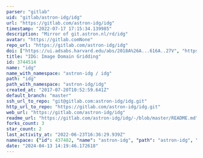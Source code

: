```yaml
---
parser: "gitlab"
uid: "gitlab/astron-idg/idg"
url: "https://gitlab.com/astron-idg/idg"
timestamp: "2022-07-17 17:15:34.139985"
description: "Mirror of git.astron.nl/rd/idg"
avatar: "https://gitlab.comNone"
repo_url: "https://gitlab.com/astron-idg/idg"
doi: ["https://ui.adsabs.harvard.edu/abs/2018A%26A...616A..27V", "https://ui.adsabs.harvard.edu/abs/2019ascl.soft11011V/abstract"]
title: "IDG: Image Domain Gridding"
id: 3744514
name: "idg"
name_with_namespace: "astron-idg / idg"
path: "idg"
path_with_namespace: "astron-idg/idg"
created_at: "2017-07-20T10:52:59.641Z"
default_branch: "master"
ssh_url_to_repo: "git@gitlab.com:astron-idg/idg.git"
http_url_to_repo: "https://gitlab.com/astron-idg/idg.git"
web_url: "https://gitlab.com/astron-idg/idg"
readme_url: "https://gitlab.com/astron-idg/idg/-/blob/master/README.md"
forks_count: 3
star_count: 2
last_activity_at: "2022-06-23T16:36:29.939Z"
namespace: {"id": 437482, "name": "astron-idg", "path": "astron-idg", "kind": "group", "full_path": "astron-idg", "parent_id": null, "avatar_url": null, "web_url": "https://gitlab.com/groups/astron-idg"}
date: "2024-04-13 14:19:46.172618"
---
```

